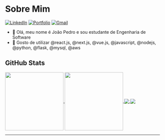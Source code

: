 <h1>Sobre Mim</h1>

[![LinkedIn](https://img.shields.io/badge/LinkedIn-1973d1?style=for-the-badge&logo=linkedin&logoColor=white)](https://www.linkedin.com/in/jpcribeiro)
[![Portfolio](https://img.shields.io/badge/Portfolio-135cc5?style=for-the-badge&logo=todoist&logoColor=white)](https://jpcribeiro-portfolio.vercel.app)
[![Gmail](https://img.shields.io/badge/Gmail-0c3baa?style=for-the-badge&logo=gmail&logoColor=white)](mailto:jopedroribeiro9@gmail.com)


- 👋 Olá, meu nome é João Pedro e sou estudante de Engenharia de Software
- 🌱 Gosto de utilizar @react.js, @next.js, @vue.js, @javascript, @nodejs, @python, @flask, @mysql, @aws

<h2>GitHub Stats</h2>

<a href="https://github.com/jpcribeiro">
  <picture>
    <source
      srcset="https://github-readme-stats.vercel.app/api?username=jpcribeiro&show_icons=true&theme=github_dark&hide_border=true&count_private=false&include_all_commits=true&icon_color=1973d1&locale=pt-br&v=1"
      media="(prefers-color-scheme: dark)"
    />
    <source
      srcset="https://github-readme-stats.vercel.app/api?username=jpcribeiro&show_icons=true&theme=github_light&hide_border=true&count_private=false&include_all_commits=true&locale=pt-br&v=1"
      media="(prefers-color-scheme: light), (prefers-color-scheme: no-preference)"
    />
    <img height=190 align="center" src="https://github-readme-stats.vercel.app/api?username=jpcribeiro&show_icons=true" />
  </picture>
</a>

<a href="https://github.com/jpcribeiro">
  <picture>
    <source 
      srcset="https://github-readme-stats.vercel.app/api/top-langs/?username=jpcribeiro&theme=github_dark&hide_border=true&layout=compact&include_all_commits=true&count_private=false&locale=pt-br"
      media="(prefers-color-scheme: dark)"
    />
    <source
      srcset="https://gwithub-readme-stats.vercel.app/api/top-langs/?username=jpcribeiro&theme=github_light&hide_border=true&layout=compact&include_all_commits=true&count_private=false&locale=pt-br"
      media="(prefers-color-scheme: light), (prefers-color-scheme: no-preference)"
    />
    <img height=190 align="center" src="https://github-readme-stats.vercel.app/api?username=jpcribeiro" />
  </picture>
</a>

<a href="https://github.com/jpcribeiro/github-readme-stats">
  <img align="center" src="https://github-readme-stats.vercel.app/api/pin/?username=anuraghazra&repo=github-readme-stats" />
</a>
<a href="https://github.com/jpcribeiro/convoychat">
  <img align="center" src="https://github-readme-stats.vercel.app/api/pin/?username=anuraghazra&repo=convoychat" />
</a>

---
